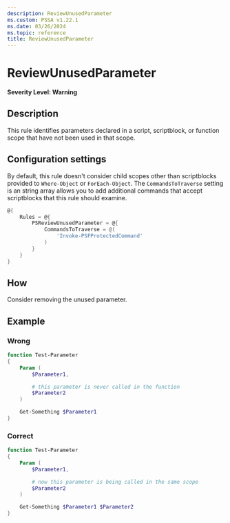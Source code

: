 ```yaml
---
description: ReviewUnusedParameter
ms.custom: PSSA v1.22.1
ms.date: 03/26/2024
ms.topic: reference
title: ReviewUnusedParameter
---
```

# ReviewUnusedParameter

**Severity Level: Warning**

## Description

This rule identifies parameters declared in a script, scriptblock, or function scope that have not
been used in that scope.

## Configuration settings

By default, this rule doesn't consider child scopes other than scriptblocks provided to
`Where-Object` or `ForEach-Object`. The `CommandsToTraverse` setting is an string array allows you
to add additional commands that accept scriptblocks that this rule should examine.

```powershell
@{
    Rules = @{
        PSReviewUnusedParameter = @{
            CommandsToTraverse = @(
                'Invoke-PSFProtectedCommand'
            )
        }
    }
}
```

## How

Consider removing the unused parameter.

## Example

### Wrong

```powershell
function Test-Parameter
{
    Param (
        $Parameter1,

        # this parameter is never called in the function
        $Parameter2
    )

    Get-Something $Parameter1
}
```

### Correct

```powershell
function Test-Parameter
{
    Param (
        $Parameter1,

        # now this parameter is being called in the same scope
        $Parameter2
    )

    Get-Something $Parameter1 $Parameter2
}
```

